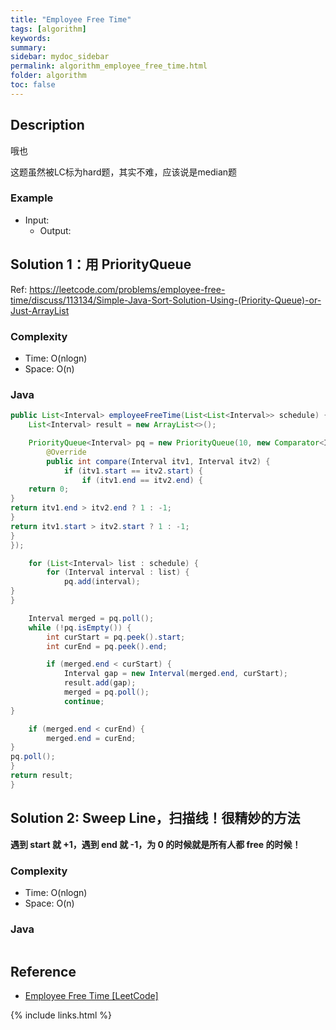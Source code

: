 ```yaml
---
title: "Employee Free Time"
tags: [algorithm]
keywords:
summary:
sidebar: mydoc_sidebar
permalink: algorithm_employee_free_time.html
folder: algorithm
toc: false
---
```


## Description
哦也

这题虽然被LC标为hard题，其实不难，应该说是median题

### Example
* Input: 
  * Output: 

## Solution 1：用 PriorityQueue
Ref: https://leetcode.com/problems/employee-free-time/discuss/113134/Simple-Java-Sort-Solution-Using-(Priority-Queue)-or-Just-ArrayList

### Complexity
* Time: O(nlogn)
* Space: O(n)

### Java
```java
public List<Interval> employeeFreeTime(List<List<Interval>> schedule) {
	List<Interval> result = new ArrayList<>();

	PriorityQueue<Interval> pq = new PriorityQueue(10, new Comparator<Interval>(){
		@Override
		public int compare(Interval itv1, Interval itv2) {
			if (itv1.start == itv2.start) {
				if (itv1.end == itv2.end) {
	return 0;
}
return itv1.end > itv2.end ? 1 : -1;
}
return itv1.start > itv2.start ? 1 : -1;
}
});

	for (List<Interval> list : schedule) {
		for (Interval interval : list) {
			pq.add(interval);
}
}

	Interval merged = pq.poll();
	while (!pq.isEmpty()) {
		int curStart = pq.peek().start;
		int curEnd = pq.peek().end;

		if (merged.end < curStart) {
			Interval gap = new Interval(merged.end, curStart);
			result.add(gap);
			merged = pq.poll();
			continue;
}

	if (merged.end < curEnd) {
		merged.end = curEnd;
}
pq.poll();
}
return result;
}
```

## Solution 2: Sweep Line，扫描线！很精妙的方法
**遇到 start 就 +1，遇到 end 就 -1，为 0 的时候就是所有人都 free 的时候！**

### Complexity
* Time: O(nlogn)
* Space: O(n)

### Java
```java

```

## Reference
* [Employee Free Time [LeetCode]](https://leetcode.com/problems/employee-free-time/description/)

{% include links.html %}
